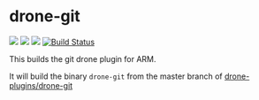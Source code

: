 # drone-git
[![](https://images.microbadger.com/badges/image/armswarmdrone/git.svg)](https://microbadger.com/images/armswarmdrone/git "Get your own image badge on microbadger.com") [![](https://images.microbadger.com/badges/version/armswarmdrone/git.svg)](https://microbadger.com/images/armswarmdrone/git "Get your own version badge on microbadger.com") [![](https://images.microbadger.com/badges/commit/armswarmdrone/git.svg)](https://microbadger.com/images/armswarmdrone/git "Get your own commit badge on microbadger.com") [![Build Status](https://drone.veiled.land/api/badges/armswarmdrone/git/status.svg)](https://drone.veiled.land/armswarmdrone/git)

This builds the git drone plugin for ARM.

It will build the binary `drone-git` from the master branch of [drone-plugins/drone-git](https://github.com/drone-plugins/drone-git)
